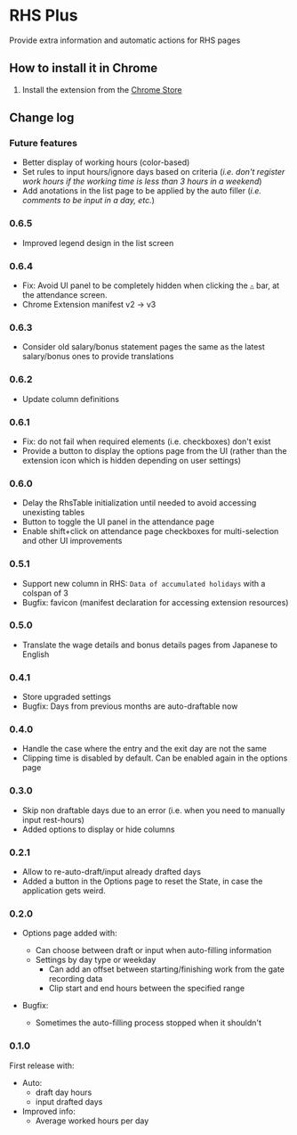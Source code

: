 # RHS Plus

Provide extra information and automatic actions for RHS pages

## How to install it in Chrome

1. Install the extension from the [Chrome Store](https://bit.ly/rhsplus)

## Change log

### Future features

- Better display of working hours (color-based)
- Set rules to input hours/ignore days based on criteria (_i.e. don't register work hours if the working time is less than 3 hours in a weekend_)
- Add anotations in the list page to be applied by the auto filler (_i.e. comments to be input in a day, etc._)

### 0.6.5

- Improved legend design in the list screen

### 0.6.4

- Fix: Avoid UI panel to be completely hidden when clicking the `△` bar, at the attendance screen.
- Chrome Extension manifest v2 → v3

### 0.6.3

- Consider old salary/bonus statement pages the same as the latest salary/bonus ones to provide translations

### 0.6.2

- Update column definitions

### 0.6.1

- Fix: do not fail when required elements (i.e. checkboxes) don't exist
- Provide a button to display the options page from the UI (rather than the extension icon which is hidden depending on user settings)

### 0.6.0

- Delay the RhsTable initialization until needed to avoid accessing unexisting tables
- Button to toggle the UI panel in the attendance page
- Enable shift+click on attendance page checkboxes for multi-selection and other UI improvements

### 0.5.1

- Support new column in RHS: `Data of accumulated holidays` with a colspan of 3
- Bugfix: favicon (manifest declaration for accessing extension resources)

### 0.5.0

- Translate the wage details and bonus details pages from Japanese to English

### 0.4.1

- Store upgraded settings
- Bugfix: Days from previous months are auto-draftable now

### 0.4.0

- Handle the case where the entry and the exit day are not the same
- Clipping time is disabled by default. Can be enabled again in the options page

### 0.3.0

- Skip non draftable days due to an error (i.e. when you need to manually input rest-hours)
- Added options to display or hide columns

### 0.2.1

- Allow to re-auto-draft/input already drafted days
- Added a button in the Options page to reset the State, in case the application gets weird.

### 0.2.0

- Options page added with:

  - Can choose between draft or input when auto-filling information
  - Settings by day type or weekday
    - Can add an offset between starting/finishing work from the gate recording data
    - Clip start and end hours between the specified range

- Bugfix:
  - Sometimes the auto-filling process stopped when it shouldn't

### 0.1.0

First release with:

- Auto:
  - draft day hours
  - input drafted days
- Improved info:
  - Average worked hours per day
